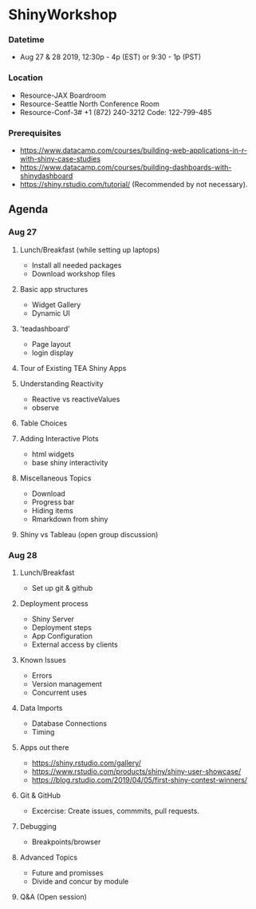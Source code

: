 # ShinyWorkshop

### Datetime
- Aug 27 & 28 2019, 12:30p - 4p (EST) or 9:30 - 1p (PST)

### Location
- Resource-JAX Boardroom
- Resource-Seattle North Conference Room
- Resource-Conf-3# +1 (872) 240-3212 Code: 122-799-485

### Prerequisites
- https://www.datacamp.com/courses/building-web-applications-in-r-with-shiny-case-studies
- https://www.datacamp.com/courses/building-dashboards-with-shinydashboard
- https://shiny.rstudio.com/tutorial/ (Recommended by not necessary).

## Agenda 

### Aug 27

1. Lunch/Breakfast (while setting up laptops)
    - Install all needed packages
    - Download workshop files

1. Basic app structures
    - Widget Gallery
    - Dynamic UI

1. 'teadashboard'
    - Page layout
    - login display
    
1. Tour of Existing TEA Shiny Apps

1. Understanding Reactivity
    - Reactive vs reactiveValues
    - observe

1. Table Choices

1. Adding Interactive Plots
    - html widgets
    - base shiny interactivity

1. Miscellaneous Topics
    - Download 
    - Progress bar
    - Hiding items
    - Rmarkdown from shiny

1. Shiny vs Tableau (open group discussion)

### Aug 28

1. Lunch/Breakfast
    - Set up git & github

1. Deployment process
    - Shiny Server 
    - Deployment steps
    - App Configuration
    - External access by clients

1. Known Issues
    - Errors 
    - Version management
    - Concurrent uses
    
1. Data Imports
    - Database Connections
    - Timing
    
1. Apps out there
    - https://shiny.rstudio.com/gallery/
    - https://www.rstudio.com/products/shiny/shiny-user-showcase/
    - https://blog.rstudio.com/2019/04/05/first-shiny-contest-winners/

1. Git & GitHub
    - Excercise: Create issues, commmits, pull requests. 

1. Debugging
    - Breakpoints/browser

1. Advanced Topics
    - Future and promisses
    - Divide and concur by module
    
1. Q&A (Open session)
